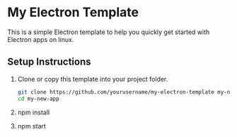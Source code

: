 # My Electron Template

This is a simple Electron template to help you quickly get started with Electron apps on linux.

## Setup Instructions

1. Clone or copy this template into your project folder.
   
   ```bash
   git clone https://github.com/yourusername/my-electron-template my-new-app
   cd my-new-app

2. npm install

3. npm start



